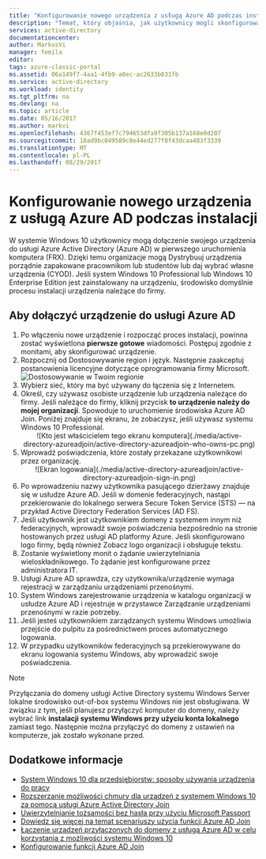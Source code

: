 ```yaml
---
title: "Konfigurowanie nowego urządzenia z usługą Azure AD podczas instalacji | Dokumentacja firmy Microsoft"
description: "Temat, który objaśnia, jak użytkownicy mogli skonfigurować Azure AD Join podczas ich środowisko pierwszego uruchomienia."
services: active-directory
documentationcenter: 
author: MarkusVi
manager: femila
editor: 
tags: azure-classic-portal
ms.assetid: 06a149f7-4aa1-4fb9-a8ec-ac2633b031fb
ms.service: active-directory
ms.workload: identity
ms.tgt_pltfrm: na
ms.devlang: na
ms.topic: article
ms.date: 05/16/2017
ms.author: markvi
ms.openlocfilehash: 4367f453ef7c794653dfa9f305b137a168e0d207
ms.sourcegitcommit: 18ad9bc049589c8e44ed277f8f43dcaa483f3339
ms.translationtype: MT
ms.contentlocale: pl-PL
ms.lasthandoff: 08/29/2017
---
```

# <a name="set-up-a-new-device-with-azure-ad-during-setup"></a>Konfigurowanie nowego urządzenia z usługą Azure AD podczas instalacji
W systemie Windows 10 użytkownicy mogą dołączenie swojego urządzenia do usługi Azure Active Directory (Azure AD) w pierwszego uruchomienia komputera (FRX). Dzięki temu organizacje mogą Dystrybuuj urządzenia porządnie zapakowane pracownikom lub studentów lub daj wybrać własne urządzenia (CYOD).
Jeśli system Windows 10 Professional lub Windows 10 Enterprise Edition jest zainstalowany na urządzeniu, środowisko domyślnie procesu instalacji urządzenia należące do firmy.

## <a name="to-join-a-device-to-azure-ad"></a>Aby dołączyć urządzenie do usługi Azure AD
1. Po włączeniu nowe urządzenie i rozpocząć proces instalacji, powinna zostać wyświetlona **pierwsze gotowe** wiadomości. Postępuj zgodnie z monitami, aby skonfigurować urządzenie.
2. Rozpocznij od Dostosowywanie region i język. Następnie zaakceptuj postanowienia licencyjne dotyczące oprogramowania firmy Microsoft.
   ![Dostosowywanie w Twoim regionie](./media/active-directory-azureadjoin/active-directory-azureadjoin-customize-region.png)
3. Wybierz sieć, który ma być używany do łączenia się z Internetem.
4. Określ, czy używasz osobiste urządzenie lub urządzenia należące do firmy. Jeśli należące do firmy, kliknij przycisk **to urządzenie należy do mojej organizacji**. Spowoduje to uruchomienie środowiska Azure AD Join. Poniżej znajduje się ekranu, że zobaczysz, jeśli używasz systemu Windows 10 Professional.
   <center>
   ![Kto jest właścicielem tego ekranu komputera](./media/active-directory-azureadjoin/active-directory-azureadjoin-who-owns-pc.png)
5. Wprowadź poświadczenia, które zostały przekazane użytkownikowi przez organizację.
   <center>
   ![Ekran logowania](./media/active-directory-azureadjoin/active-directory-azureadjoin-sign-in.png)
6. Po wprowadzeniu nazwy użytkownika pasującego dzierżawy znajduje się w usłudze Azure AD. Jeśli w domenie federacyjnych, nastąpi przekierowanie do lokalnego serwera Secure Token Service (STS) — na przykład Active Directory Federation Services (AD FS).
7. Jeśli użytkownik jest użytkownikiem domeny z systemem innym niż federacyjnych, wprowadź swoje poświadczenia bezpośrednio na stronie hostowanych przez usługi AD platformy Azure. Jeśli skonfigurowano logo firmy, będą również Zobacz logo organizacji i obsługuje tekstu.
8. Zostanie wyświetlony monit o żądanie uwierzytelniania wieloskładnikowego. To żądanie jest konfigurowane przez administratora IT.
9. Usługi Azure AD sprawdza, czy użytkownika/urządzenie wymaga rejestracji w zarządzaniu urządzeniami przenośnymi.
10. System Windows zarejestrowanie urządzenia w katalogu organizacji w usłudze Azure AD i rejestruje w przystawce Zarządzanie urządzeniami przenośnymi w razie potrzeby.
11. Jeśli jesteś użytkownikiem zarządzanych systemu Windows umożliwia przejście do pulpitu za pośrednictwem proces automatycznego logowania.
12. W przypadku użytkowników federacyjnych są przekierowywane do ekranu logowania systemu Windows, aby wprowadzić swoje poświadczenia.

> [!NOTE]
> Przyłączania do domeny usługi Active Directory systemu Windows Server lokalne środowisko out-of-box systemu Windows nie jest obsługiwana. W związku z tym, jeśli planujesz przyłączyć komputer do domeny, należy wybrać link **instalacji systemu Windows przy użyciu konta lokalnego** zamiast tego. Następnie można przyłączyć do domeny z ustawień na komputerze, jak zostało wykonane przed.
> 
> 

## <a name="additional-information"></a>Dodatkowe informacje
* [System Windows 10 dla przedsiębiorstw: sposoby używania urządzenia do pracy](active-directory-azureadjoin-windows10-devices-overview.md)
* [Rozszerzanie możliwości chmury dla urządzeń z systemem Windows 10 za pomocą usługi Azure Active Directory Join](active-directory-azureadjoin-user-upgrade.md)
* [Uwierzytelnianie tożsamości bez hasła przy użyciu Microsoft Passport](active-directory-azureadjoin-passport.md)
* [Dowiedz się więcej na temat scenariuszy użycia funkcji Azure AD Join](active-directory-azureadjoin-deployment-aadjoindirect.md)
* [Łączenie urządzeń przyłączonych do domeny z usługą Azure AD w celu korzystania z możliwości systemu Windows 10](active-directory-azureadjoin-devices-group-policy.md)
* [Konfigurowanie funkcji Azure AD Join](active-directory-azureadjoin-setup.md)

